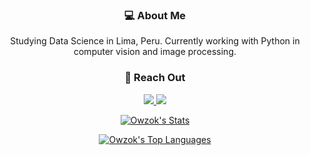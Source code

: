 <div align="center">

### 💻 About Me
Studying Data Science in Lima, Peru. Currently working with Python in computer vision and image processing.

### 📨 Reach Out

<a href="https://martpb.me/" target="_blank"><img src="https://img.shields.io/badge/website-000?style=for-the-badge&logo=About.me&logoColor=white" /> <a href="https://www.linkedin.com/in/martin-perez-bonany-329859224/" target="_blank"><img src="https://img.shields.io/badge/LinkedIn-0077B5?style=for-the-badge&logo=linkedin&logoColor=white" /> 
  
 
![Owzok's Stats](https://github-readme-stats.vercel.app/api?username=Owzok&theme=tokyonight&show_icons=true&hide_border=true&count_private=true)
  
![Owzok's Top Languages](https://github-readme-stats.vercel.app/api/top-langs/?username=Owzok&theme=tokyonight&show_icons=true&hide_border=true&layout=compact)
</div>
